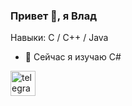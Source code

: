 ### Привет 👋, я Влад

Навыки: C / C++ / Java

- 🌱 Сейчас я изучаю C# 


[<img src='https://www.svgrepo.com/show/354443/telegram.svg' alt='telegram' height='40'>](https://t.me/kolesov_v_s)  
